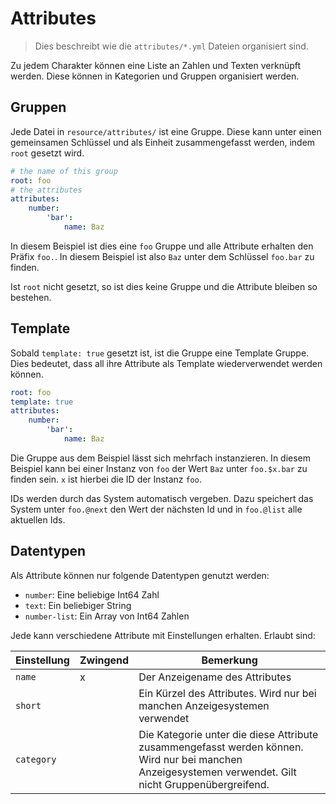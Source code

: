 # Attributes

> Dies beschreibt wie die `attributes/*.yml` Dateien organisiert sind.

Zu jedem Charakter können eine Liste an Zahlen und Texten verknüpft werden. Diese können in
Kategorien und Gruppen organisiert werden.

## Gruppen

Jede Datei in `resource/attributes/` ist eine Gruppe. Diese kann unter einen gemeinsamen Schlüssel
und als Einheit zusammengefasst werden, indem `root` gesetzt wird.


```yml
# the name of this group
root: foo
# the attributes
attributes:
    number:
        'bar':
            name: Baz
```

In diesem Beispiel ist dies eine `foo` Gruppe und alle Attribute erhalten den Präfix `foo.`. In
diesem Beispiel ist also `Baz` unter dem Schlüssel `foo.bar` zu finden.

Ist `root` nicht gesetzt, so ist dies keine Gruppe und die Attribute bleiben so bestehen.

## Template

Sobald `template: true` gesetzt ist, ist die Gruppe eine Template Gruppe. Dies bedeutet, dass all
ihre Attribute als Template wiederverwendet werden können.

```yml
root: foo
template: true
attributes:
    number:
        'bar':
            name: Baz
```

Die Gruppe aus dem Beispiel lässt sich mehrfach instanzieren. In diesem Beispiel kann bei einer
Instanz von `foo` der Wert `Baz` unter `foo.$x.bar` zu finden sein. `x` ist hierbei die ID der
Instanz `foo`.

IDs werden durch das System automatisch vergeben. Dazu speichert das System unter `foo.@next` den
Wert der nächsten Id und in `foo.@list` alle aktuellen Ids.

## Datentypen

Als Attribute können nur folgende Datentypen genutzt werden:

- `number`: Eine beliebige Int64 Zahl
- `text`: Ein beliebiger String
- `number-list`: Ein Array von Int64 Zahlen

Jede kann verschiedene Attribute mit Einstellungen erhalten. Erlaubt sind:

| Einstellung | Zwingend | Bemerkung |
|-|-|-|
| `name` | x | Der Anzeigename des Attributes |
| `short` | | Ein Kürzel des Attributes. Wird nur bei manchen Anzeigesystemen verwendet |
| `category` | | Die Kategorie unter die diese Attribute zusammengefasst werden können. Wird nur bei manchen Anzeigesystemen verwendet. Gilt nicht Gruppenübergreifend. |
